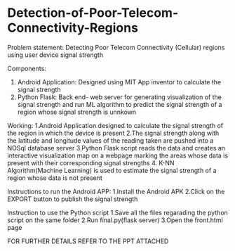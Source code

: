 # Detection-of-Poor-Telecom-Connectivity-Regions
Problem statement: 
Detecting Poor Telecom Connectivity (Cellular) regions using user device signal strength

Components:
1. Android Application: Designed using MIT App inventor to calculate the signal strength
2. Python Flask: Back end- web server for generating visualization of the signal strength and run ML algorithm to predict the signal strength of a region whose signal strength is unnkown

Working:
1.Android Application designed to calculate the signal strength of the region in which the device is present
2.The signal strength along with the latitude and longitude values of the reading taken are pushed into a NOSql database server
3.Python Flask script reads the data and creates an interactive visualization map on a webpage marking the areas whose data is present with their corresponding signal strengths
4. K-NN Algorithm(Machine Learning) is used to estimate the signal strength of a region whose data is not present

Instructions to run the Android APP:
1.Install the Android APK
2.Click on the EXPORT button to publish the signal strength

Instruction to use the Python script
1.Save all the files regarading the python script on the same folder
2.Run final.py(flask server)
3.Open the front.html page

FOR FURTHER DETAILS REFER TO THE PPT ATTACHED
